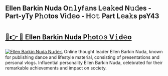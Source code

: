## Ellen Barkin Nuda O𝚗𝚕yf𝚊ns L𝚎a𝚔ed N𝚞𝚍es - Part-yTy P𝚑𝚘tos Vi𝚍𝚎o - H𝚘𝚝 Part L𝚎a𝚔s psY43

# <h2><a href="http://kf4i6j.oniu.top/?m=Ellen+Barkin+Nuda">🔗👉 🔴 Ellen Barkin Nuda P𝚑ot𝚘𝚜 V𝚒d𝚎o</a></h2>

[![Ellen Barkin Nuda Nu𝚍e𝚜](https://i.imgur.com/0qMVB7G.gif)](http://kf4i6j.oniu.top/?m=Ellen+Barkin+Nuda)
Online thought leader Ellen Barkin Nuda, known for publishing dance and lifestyle material, consisting of presentations and personal vlogs. Influential personality Ellen Barkin Nuda, celebrated for their remarkable achievements and impact on society.  

